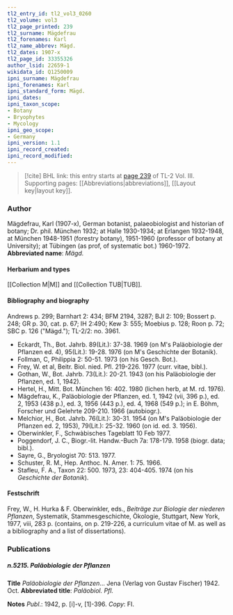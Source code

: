 ```yaml
---
tl2_entry_id: tl2_vol3_0260
tl2_volume: vol3
tl2_page_printed: 239
tl2_surname: Mägdefrau
tl2_forenames: Karl
tl2_name_abbrev: Mägd.
tl2_dates: 1907-x
tl2_page_id: 33355326
author_lsid: 22659-1
wikidata_id: Q1250009
ipni_surname: Mägdefrau
ipni_forenames: Karl
ipni_standard_form: Mägd.
ipni_dates: 
ipni_taxon_scope: 
- Botany
- Bryophytes
- Mycology
ipni_geo_scope: 
- Germany
ipni_version: 1.1
ipni_record_created: 
ipni_record_modified:
---
```



> [!cite] BHL link: this entry starts at [page 239](https://www.biodiversitylibrary.org/page/33355326) of TL-2 Vol. III.
> Supporting pages: [[Abbreviations|abbreviations]], [[Layout key|layout key]].

### Author

Mägdefrau, Karl (1907-x), German botanist, palaeobiologist and historian of botany; Dr. phil. München 1932; at Halle 1930-1934; at Erlangen 1932-1948, at München 1948-1951 (forestry botany), 1951-1960 (professor of botany at University); at Tübingen (as prof, of systematic bot.) 1960-1972. 
**Abbreviated name**: *Mägd.*

#### Herbarium and types

[[Collection M|M]] and [[Collection TUB|TUB]].

#### Bibliography and biography

Andrews p. 299; Barnhart 2: 434; BFM 2194, 3287; BJI 2: 109; Bossert p. 248; GR p. 30, cat. p. 67; IH 2:490; Kew 3: 555; Moebius p. 128; Roon p. 72; SBC p. 126 ("Mägd."); TL-2/2: no. 3961.
- Eckardt, Th., Bot. Jahrb. 89(Lit.): 37-38. 1969 (on M's Paläobiologie der Pflanzen ed. 4), 95(Lit.): 19-28. 1976 (on M's Geschichte der Botanik).
- Follman, C, Philippia 2: 50-51. 1973 (on his Gesch. Bot.).
- Frey, W. et al, Beitr. Biol. nied. Pfl. 219-226. 1977 (curr. vitae, bibl.).
- Gothan, W., Bot. Jahrb. 73(Lit.): 20-21. 1943 (on his Paläobiologie der Pflanzen, ed. 1, 1942).
- Hertel, H., Mitt. Bot. München 16: 402. 1980 (lichen herb, at M. rd. 1976).
- Mägdefrau, K., Paläobiologie der Pflanzen, ed. 1, 1942 (vii, 396 p.), ed. 2, 1953 (438 p.), ed. 3, 1956 (443 p.), ed. 4, 1968 (549 p.); in E. Böhm, Forscher und Gelehrte 209-210. 1966 (autobiogr.).
- Melchior, H., Bot. Jahrb. 76(Lit.): 30-31. 1954 (on M's Paläobiologie der Pflanzen ed. 2, 1953), 79(Lit.): 25-32. 1960 (on id. ed. 3. 1956).
- Oberwinkler, F., Schwàbisches Tageblatt 10 Feb 1977.
- Poggendorf, J. C., Biogr.-lit. Handw.-Buch 7a: 178-179. 1958 (biogr. data; bibl.).
- Sayre, G., Bryologist 70: 513. 1977.
- Schuster, R. M., Hep. Anthoc. N. Amer. 1: 75. 1966.
- Stafleu, F. A., Taxon 22: 500. 1973, 23: 404-405. 1974 (on his *Geschichte der Botanik*).

#### Festschrift

Frey, W., H. Hurka & F. Oberwinkler, eds., *Beiträge zur Biologie der niederen Pflanzen*, Systematik, Stammesgeschichte, Ökologie, Stuttgart, New York, 1977, viii, 283 p. (contains, on p. 219-226, a curriculum vitae of M. as well as a bibliography and a list of dissertations).

### Publications

##### n.5215. Paläobiologie der Pflanzen

**Title**
*Paläobiologie der Pflanzen*... Jena (Verlag von Gustav Fischer) 1942. Oct.
**Abbreviated title**: *Paläobiol. Pfl.*

**Notes**
*Publ*.: 1942, p. \[i\]-v, \[1\]-396. *Copy*: FI.

